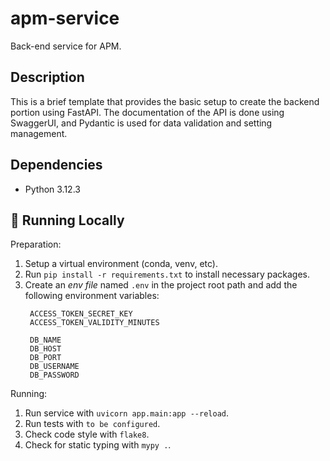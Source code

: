 # apm-service
Back-end service for APM.

## Description
This is a brief template that provides the basic setup to create the backend portion using FastAPI. The documentation of the API is done using SwaggerUI, and Pydantic is used for data validation and setting management.

## Dependencies
- Python 3.12.3

## &#127939; Running Locally
Preparation:
1. Setup a virtual environment (conda, venv, etc).
2. Run `pip install -r requirements.txt` to install necessary packages.
3. Create an _env file_ named `.env` in the project root path and add the following environment variables:
   ```
    ACCESS_TOKEN_SECRET_KEY
    ACCESS_TOKEN_VALIDITY_MINUTES

    DB_NAME
    DB_HOST
    DB_PORT
    DB_USERNAME
    DB_PASSWORD
   ```

Running:
1. Run service with `uvicorn app.main:app --reload`.
2. Run tests with `to be configured`.
3. Check code style with `flake8`.
4. Check for static typing with `mypy .`.
